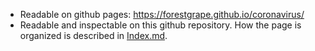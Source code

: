 * Readable on github pages: <https://forestgrape.github.io/coronavirus/> 
* Readable and inspectable on this github repository. How the page is organized is described in [Index.md](./index.md).

